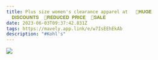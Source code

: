 ```yaml
---
title: Plus size women's clearance apparel at   🚨𝐇𝐔𝐆𝐄
  𝐃𝐈𝐒𝐂𝐎𝐔𝐍𝐓𝐒  🚨𝐑𝐄𝐃𝐔𝐂𝐄𝐃 𝐏𝐑𝐈𝐂𝐄  🚨𝐒𝐀𝐋𝐄
date: 2023-06-03T09:37:42.831Z
tags: https://mavely.app.link/e/w7IsEEhEkAb
description: "#Kohl's"
---
```

<!--StartFragment-->

![](https://media.kohlsimg.com/is/image/kohls/5584138_Light_Purple?wid=1200&hei=1200&op_sharpen=1)

<!--EndFragment-->